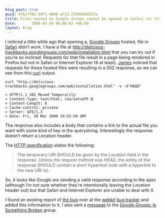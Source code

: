 ```yaml
---
blog_post: true
guid: 97bcff83-94f1-4808-a723-2769584d257a
title: Files hosted on Google Groups cannot be opened in Safari (or Internet Explorer)
date:       2008-03-29 06:06:02 +00:00
layout: blog
---
```


I noticed a little while ago that opening a, [Google
Groups](http://groups.google.com) hosted, file in
[Safari](http://www.apple.com/safari/) didn’t work. I have a file at
<http://delicious-trackbacks.googlegroups.com/web/installation.html>
that you can try out if you’re so inclined. Requests for that file
result in a page being rendered in Firefox but not in Safari or Internet
Explorer (6 at least). [James](http://interblah.net/) noticed that
requests for these hosted files were resulting in a 302 response, as we
can see from this [curl](http://curl.haxx.se/) output.

``` code
curl "http://delicious-trackbacks.googlegroups.com/web/installation.html" -v -X"HEAD"

< HTTP/1.1 302 Moved Temporarily
< Content-Type: text/html; charset=UTF-8
< Content-Length: 0
< Cache-control: private
< Server: GFE/1.3
< Date: Fri, 28 Mar 2008 19:55:58 GMT
```

The response also includes a body that contains a link to the actual
file you want with some kind of key in the querystring. Interestingly
the response doesn’t return a Location header.

The [HTTP
specification](http://www.w3.org/Protocols/rfc2616/rfc2616-sec10.html#sec10.3.3)
states the following:

> The temporary URI SHOULD be given by the Location field in the
> response. Unless the request method was HEAD, the entity of the
> response SHOULD contain a short hypertext note with a hyperlink to the
> new URI (s).

So, it looks like Google are sending a valid response according to the
spec (although I’m not sure whether they’re intentionally leaving the
Location header out) but that Safari and Internet Explorer are unable to
deal with it.

I found an existing report of [the
bug](http://bugs.webkit.org/show_bug.cgi?id=15822) over at the
[webkit](http://webkit.org/) [bug tracker](http://bugs.webkit.org/) and
added this information to it. I also sent a
[message](http://groups.google.com/group/Is-Something-Broken/browse_thread/thread/9e9a51c2b6841c8f/28088b462550858e#28088b462550858e)
to the [Google Groups: Is Something
Broken](http://groups.google.com/group/Google-Groups-Guide) group.
